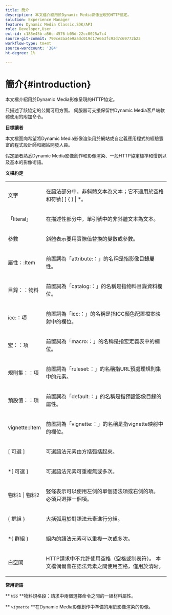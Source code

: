 ```yaml
---
title: 簡介
description: 本文檔介紹用於Dynamic Media影像呈現的HTTP協定。
solution: Experience Manager
feature: Dynamic Media Classic,SDK/API
role: Developer,User
exl-id: c185e45b-a56c-4576-b05d-22cc0025a7c4
source-git-commit: 790ce3aa4e9aadc019d17e663fc93d7c69772b23
workflow-type: tm+mt
source-wordcount: '384'
ht-degree: 1%

---
```


# 簡介{#introduction}

本文檔介紹用於Dynamic Media影像呈現的HTTP協定。

只描述了該協定的公開可用方面。 伺服器可支援保留供Dynamic Media客戶端軟體使用的附加命令。

**目標讀者**

本文檔面向希望將Dynamic Media影像渲染用於網站或自定義應用程式的經驗豐富的程式設計師和網站開發人員。

假定讀者熟悉Dynamic Media影像創作和影像渲染、一般HTTP協定標準和慣例以及基本的影像術語。

**文檔約定**

<table id="simpletable_E96BA470B3CE4266A9E6ED0440A56C40"> 
 <tr class="strow"> 
  <td class="stentry"> <p>文字 </p> </td> 
  <td class="stentry"> <p>在語法部分中，非斜體文本為文本；它不適用於空格和符號[ ] { } | *。 </p> </td> 
 </tr> 
 <tr class="strow"> 
  <td class="stentry"> <p>「literal」 </p> </td> 
  <td class="stentry"> <p>在描述性部分中，單引號中的非斜體文本為文本。 </p> </td> 
 </tr> 
 <tr class="strow"> 
  <td class="stentry"> <p> <span class="varname"> 參數 </span> </p> </td> 
  <td class="stentry"> <p>斜體表示要用實際值替換的變數或參數。 </p> </td> 
 </tr> 
 <tr class="strow"> 
  <td class="stentry"> <p> <span class="codeph"> 屬性：:Item </span> </p> </td> 
  <td class="stentry"> <p>前置詞為「attribute:：」的名稱是指影像目錄屬性。 </p> </td> 
 </tr> 
 <tr class="strow"> 
  <td class="stentry"> <p> <span class="codeph"> 目錄：：物料 </span> </p> </td> 
  <td class="stentry"> <p>前置詞為「catalog:：」的名稱是指物料目錄資料欄位。 </p> </td> 
 </tr> 
 <tr class="strow"> 
  <td class="stentry"> <p> <span class="codeph"> icc:：項 </span> </p> </td> 
  <td class="stentry"> <p>前置詞為「icc:：」的名稱是指ICC顏色配置檔案映射中的欄位。 </p> </td> 
 </tr> 
 <tr class="strow"> 
  <td class="stentry"> <p> <span class="codeph"> 宏：：項 </span> </p> </td> 
  <td class="stentry"> <p>前置詞為「macro:：」的名稱是指宏定義表中的欄位。 </p> </td> 
 </tr> 
 <tr class="strow"> 
  <td class="stentry"> <p> <span class="codeph"> 規則集：：項 </span> </p> </td> 
  <td class="stentry"> <p>前置詞為「ruleset:：」的名稱指URL預處理規則集中的元素。 </p> </td> 
 </tr> 
 <tr class="strow"> 
  <td class="stentry"> <p> <span class="codeph"> 預設值：：項 </span> </p> </td> 
  <td class="stentry"> <p>前置詞為「default:：」的名稱是指預設影像目錄的屬性。 </p> </td> 
 </tr> 
 <tr class="strow"> 
  <td class="stentry"> <span class="codeph"> vignette::Item </span> </td> 
  <td class="stentry"> <p>前置詞為「vignette:：」的名稱是指vignette映射中的欄位。 </p> </td> 
 </tr> 
 <tr class="strow"> 
  <td class="stentry"> <p>[ <span class="varname"> 可選 </span> ] </p> </td> 
  <td class="stentry"> <p>可選語法元素由方括弧括起來。 </p> </td> 
 </tr> 
 <tr class="strow"> 
  <td class="stentry"> <p>*[ <span class="varname"> 可選 </span> ] </p> </td> 
  <td class="stentry"> <p>可選語法元素可重複無或多次。 </p> </td> 
 </tr> 
 <tr class="strow"> 
  <td class="stentry"> <p> <span class="varname"> 物料1 </span>| <span class="varname"> 物料2 </span> </p> </td> 
  <td class="stentry"> <p>竪條表示可以使用左側的單個語法項或右側的項。 必須只選擇一個項。 </p> </td> 
 </tr> 
 <tr class="strow"> 
  <td class="stentry"> <p>{ <span class="varname"> 群組 </span> } </p> </td> 
  <td class="stentry"> <p>大括弧用於對語法元素進行分組。 </p> </td> 
 </tr> 
 <tr class="strow"> 
  <td class="stentry"> <p>*{ <span class="varname"> 群組 </span> } </p> </td> 
  <td class="stentry"> <p>組內的語法元素可以重複一次或多次。 </p> </td> 
 </tr> 
 <tr class="strow"> 
  <td class="stentry"> <p>白空間 </p> </td> 
  <td class="stentry"> <p>HTTP請求中不允許使用空格（空格或制表符）。 本文檔偶爾會在語法元素之間使用空格，僅用於清晰。 </p> </td> 
 </tr> 
</table>

**常用術語**

** *`MSS`* **物料規格段：請求中兩個選擇命令之間的一組材料屬性。

** *`vignette`* **在Dynamic Media影像創作中準備的用於影像渲染的影像。
